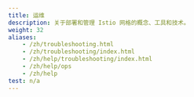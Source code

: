 ```yaml
---
title: 运维
description: 关于部署和管理 Istio 网格的概念、工具和技术。
weight: 32
aliases:
    - /zh/troubleshooting.html
    - /zh/troubleshooting/index.html
    - /zh/help/troubleshooting/index.html
    - /zh/help/ops
    - /zh/help
test: n/a
---
```

